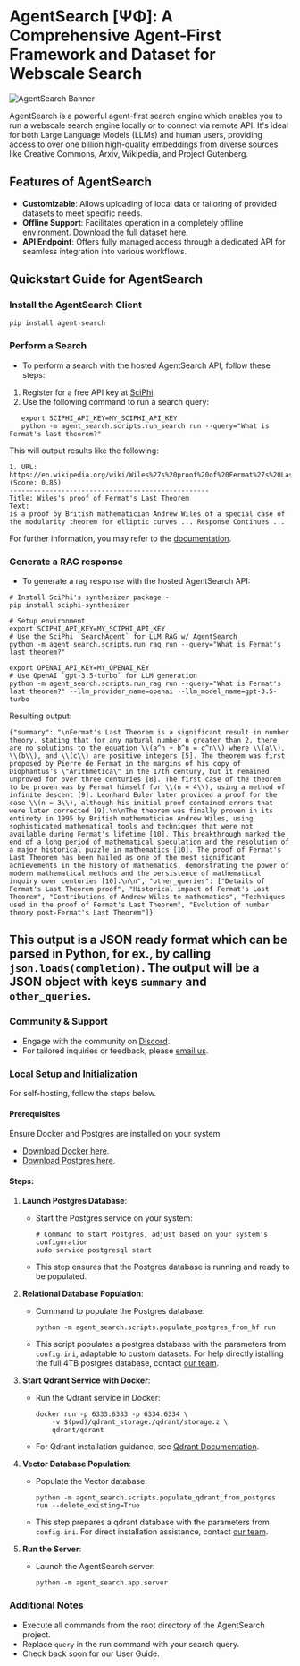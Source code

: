 # AgentSearch [ΨΦ]: A Comprehensive Agent-First Framework and Dataset for Webscale Search

![AgentSearch Banner](https://github.com/SciPhi-AI/agent-search/assets/68796651/56268e41-130f-4d2f-ba22-b565f7642713)

AgentSearch is a powerful agent-first search engine which enables you to run a webscale search engine locally or to connect via remote API. It's ideal for both Large Language Models (LLMs) and human users, providing access to over one billion high-quality embeddings from diverse sources like Creative Commons, Arxiv, Wikipedia, and Project Gutenberg.

## Features of AgentSearch

- **Customizable**: Allows uploading of local data or tailoring of provided datasets to meet specific needs.
- **Offline Support**: Facilitates operation in a completely offline environment. Download the full [dataset here](https://huggingface.co/datasets/SciPhi/AgentSearch-V1).
- **API Endpoint**: Offers fully managed access through a dedicated API for seamless integration into various workflows.

## Quickstart Guide for AgentSearch

### Install the AgentSearch Client

```shell
pip install agent-search
```

### Perform a Search

- To perform a search with the hosted AgentSearch API, follow these steps:

1. Register for a free API key at [SciPhi](https://www.sciphi.ai/).
2. Use the following command to run a search query:

```shell
   export SCIPHI_API_KEY=MY_SCIPHI_API_KEY
   python -m agent_search.scripts.run_search run --query="What is Fermat's last theorem?"
```

This will output results like the following:

```output
1. URL: https://en.wikipedia.org/wiki/Wiles%27s%20proof%20of%20Fermat%27s%20Last%20Theorem (Score: 0.85)
--------------------------------------------------
Title: Wiles's proof of Fermat's Last Theorem
Text:
is a proof by British mathematician Andrew Wiles of a special case of the modularity theorem for elliptic curves ... Response Continues ...
```

For further information, you may refer to the [documentation](https://agent-search.readthedocs.io/en/latest/).

### Generate a RAG response

- To generate a rag response with the hosted AgentSearch API:

```shell
# Install SciPhi's synthesizer package -
pip install sciphi-synthesizer

# Setup environment
export SCIPHI_API_KEY=MY_SCIPHI_API_KEY
# Use the SciPhi `SearchAgent` for LLM RAG w/ AgentSearch
python -m agent_search.scripts.run_rag run --query="What is Fermat's last theorem?"

export OPENAI_API_KEY=MY_OPENAI_KEY
# Use OpenAI `gpt-3.5-turbo` for LLM generation
python -m agent_search.scripts.run_rag run --query="What is Fermat's last theorem?" --llm_provider_name=openai --llm_model_name=gpt-3.5-turbo
```

Resulting output:

```output
{"summary": "\nFermat's Last Theorem is a significant result in number theory, stating that for any natural number n greater than 2, there are no solutions to the equation \\(a^n + b^n = c^n\\) where \\(a\\), \\(b\\), and \\(c\\) are positive integers [5]. The theorem was first proposed by Pierre de Fermat in the margins of his copy of Diophantus's \"Arithmetica\" in the 17th century, but it remained unproved for over three centuries [8]. The first case of the theorem to be proven was by Fermat himself for \\(n = 4\\), using a method of infinite descent [9]. Leonhard Euler later provided a proof for the case \\(n = 3\\), although his initial proof contained errors that were later corrected [9].\n\nThe theorem was finally proven in its entirety in 1995 by British mathematician Andrew Wiles, using sophisticated mathematical tools and techniques that were not available during Fermat's lifetime [10]. This breakthrough marked the end of a long period of mathematical speculation and the resolution of a major historical puzzle in mathematics [10]. The proof of Fermat's Last Theorem has been hailed as one of the most significant achievements in the history of mathematics, demonstrating the power of modern mathematical methods and the persistence of mathematical inquiry over centuries [10].\n\n", "other_queries": ["Details of Fermat's Last Theorem proof", "Historical impact of Fermat's Last Theorem", "Contributions of Andrew Wiles to mathematics", "Techniques used in the proof of Fermat's Last Theorem", "Evolution of number theory post-Fermat's Last Theorem"]}
```

This output is a JSON ready format which can be parsed in Python, for ex., by calling `json.loads(completion)`. The output will be a JSON object with keys `summary` and `other_queries`.
---

### Community & Support

- Engage with the community on [Discord](https://discord.gg/j9GxfbxqAe).
- For tailored inquiries or feedback, please [email us](mailto:owen@sciphi.ai).

### Local Setup and Initialization

For self-hosting, follow the steps below.

#### Prerequisites

Ensure Docker and Postgres are installed on your system. 
- [Download Docker here](https://www.docker.com/).
- [Download Postgres here](https://www.postgresql.org/download/).

#### Steps:

1. **Launch Postgres Database**:
   - Start the Postgres service on your system:
     ```shell
     # Command to start Postgres, adjust based on your system's configuration
     sudo service postgresql start
     ```
   - This step ensures that the Postgres database is running and ready to be populated.

2. **Relational Database Population**:
   - Command to populate the Postgres database:
     ```shell
     python -m agent_search.scripts.populate_postgres_from_hf run
     ```
   - This script populates a postgres database with the parameters from `config.ini`, adaptable to custom datasets. For help directly istalling the full 4TB postgres database, contact [our team](mailto:owen@sciphi.ai).

3. **Start Qdrant Service with Docker**:
   - Run the Qdrant service in Docker:
     ```shell
     docker run -p 6333:6333 -p 6334:6334 \
         -v $(pwd)/qdrant_storage:/qdrant/storage:z \
         qdrant/qdrant
     ```
   - For Qdrant installation guidance, see [Qdrant Documentation](https://qdrant.tech/documentation/quick-start/).

4. **Vector Database Population**:
   - Populate the Vector database:
     ```shell
     python -m agent_search.scripts.populate_qdrant_from_postgres run --delete_existing=True
     ```
   - This step prepares a qdrant database with the parameters from `config.ini`. For direct installation assistance, contact [our team](mailto:owen@sciphi.ai).

5. **Run the Server**:
   - Launch the AgentSearch server:
     ```shell
     python -m agent_search.app.server
     ```

### Additional Notes

- Execute all commands from the root directory of the AgentSearch project.
- Replace `query` in the run command with your search query.
- Check back soon for our User Guide. 
<!-- [User Guide](link-to-user-guide). -->